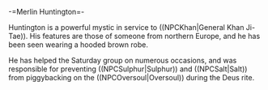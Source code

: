 -=Merlin Huntington=-

Huntington is a powerful mystic in service to ((NPCKhan|General Khan Ji-Tae)). His features are those of someone from northern Europe, and he has been seen wearing a hooded brown robe.

He has helped the Saturday group on numerous occasions, and was responsible for preventing ((NPCSulphur|Sulphur)) and ((NPCSalt|Salt)) from piggybacking on the ((NPCOversoul|Oversoul)) during the Deus rite.
